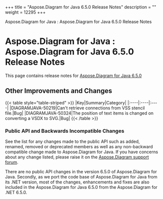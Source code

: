 +++
title = "Aspose.Diagram for Java 6.5.0 Release Notes" 
description = "" 
weight = 12295 
+++

Aspose.Diagram for Java : Aspose.Diagram for Java 6.5.0 Release Notes  

# Aspose.Diagram for Java : Aspose.Diagram for Java 6.5.0 Release Notes


This page contains release notes for [Aspose.Diagram for Java 6.5.0](http://maven.aspose.com/repository/simple/ext-release-local/com/aspose/aspose-diagram/6.5.0/)

## Other Improvements and Changes

{{< table style="table-striped" >}}
|Key|Summary|Category|
|:----|:----|:----|
|DIAGRAMJAVA-50219|Can't retrieve connections from VSS stencil file.|Bug|
|DIAGRAMJAVA-50324|The position of text items is changed on converting a VSDX to SVG.|Bug|
{{< /table >}}

### Public API and Backwards Incompatible Changes

See the list for any changes made to the public API such as added, renamed, removed or deprecated members as well as any non-backward compatible change made to Aspose.Diagram for Java. If you have concerns about any change listed, please raise it on the [Aspose.Diagram support forum](http://www.aspose.com/community/forums/aspose.diagram-product-family/489/showforum.aspx).

There are no public API changes in the version 6.5.0 of Aspose.Diagram for Java. Secondly, as we port the code base of Aspose.Diagram for Java from its .NET version, most of the changes, enhancements and fixes are also included in the Aspose.Diagram for Java 6.5.0 from the Aspose.Diagram for .NET 6.5.0.

